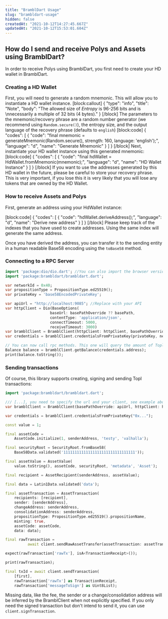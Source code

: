 ```yaml
---
title: "BramblDart Usage"
slug: "brambldart-usage"
hidden: false
createdAt: "2021-10-12T14:27:45.667Z"
updatedAt: "2021-10-12T15:53:01.604Z"
---
```

## How do I send and receive Polys and Assets using BramblDart?

In order to receive Polys using BramblDart, you first need to create your HD wallet in BramblDart. 

### Creating a HD Wallet
First, you will need to generate a random mnemonic. This will allow you to instantiate a HD wallet instance.
[block:callout]
{
  "type": "info",
  "title": "Note",
  "body": "The allowed size of _Entropy_ is 96-256 bits and is \nnecessarily a multiple of 32 bits (4 bytes)."
}
[/block]
The parameters to the mnemonic/recovery phrase are a random number generator (we recommend using `Random.secure()`), the entropy size, and the output language of the recovery phrase (defaults to `english`)
[block:code]
{
  "codes": [
    {
      "code": "final mnemonic = generateMnemonic(Random.secure(), strength: 160, language: 'english');",
      "language": "d",
      "name": "Generate Mnemonic"
    }
  ]
}
[/block]
Next, instantiate your HD wallet instance using this generated mnemonic:
[block:code]
{
  "codes": [
    {
      "code": "final hdWallet = HdWallet.fromMnemonic(mnemonic);",
      "language": "d",
      "name": "HD Wallet Instance"
    }
  ]
}
[/block]
If you want to use the addresses generated by this HD wallet in the future, please be careful to store your recovery phrase. This is very important, if you lose this it is very likely that you will lose any tokens that are owned by the HD Wallet. 

### How to receive Assets and Polys

First, generate an address using your HdWallet instance:

[block:code]
{
  "codes": [
    {
      "code": "hdWallet.deriveAddress();",
      "language": "d",
      "name": "Derive new address"
    }
  ]
}
[/block]
Please keep track of the indexes that you have used to create addresses. Using the same index will generate the same address. 

Once you have derived the address, you can transfer it to the sending entity in a human readable Base58 encoding using the `toBase58` method. 

### Connecting to a RPC Server

```dart
import 'package:dio/dio.dart'; //You can also import the browser version
import 'package:brambldart/brambldart.dart';

var networkId = 0x40;
var propositionType = PropositionType.ed25519();
var privateKey = 'base58EncodedPrivateKey';

var apiUrl = "http://localhost:9085"; //Replace with your API
var httpClient = Dio(BaseOptions(
                    baseUrl: basePathOverride ?? basePath,
                    contentType: 'application/json',
                    connectTimeout: 5000,
                    receiveTimeout: 3000)
var bramblClient = BramblClient(httpClient: httpClient, basePathOverride: apiUrl);
var credentials = bramblClient.credentialsFromPrivateKey(privateKey, networkId, propositionType);

// You can now call rpc methods. This one will query the amount of Topl tokens you own
Balance balance = bramblClient.getBalance(credentials.address);
print(balance.toString());
```

### Sending transactions
Of course, this library supports creating, signing and sending Topl
transactions:

```dart
import 'package:brambldart/brambldart.dart';

/// [...], you need to specify the url and your client, see example above
var bramblClient = BramblClient(basePathOverride: apiUrl, httpClient: httpClient);

var credentials = bramblClient.credentialsFromPrivateKey("0x...");

const value = 1;

final assetCode =
    AssetCode.initialize(1, senderAddress, 'testy', 'valhalla');

final securityRoot = SecurityRoot.fromBase58(
    Base58Data.validated('11111111111111111111111111111111'));

final assetValue = AssetValue(
    value.toString(), assetCode, securityRoot, 'metadata', 'Asset');

final recipient = AssetRecipient(senderAddress, assetValue);

final data = Latin1Data.validated('data');

final assetTransaction = AssetTransaction(
    recipients: [recipient],
    sender: [senderAddress],
    changeAddress: senderAddress,
    consolidationAddress: senderAddress,
    propositionType: PropositionType.ed25519().propositionName,
    minting: true,
    assetCode: assetCode,
    data: data);

final rawTransaction =
          await client.sendRawAssetTransfer(assetTransaction: assetTransaction);

expect(rawTransaction['rawTx'], isA<TransactionReceipt>());

print(rawTransaction);

final txId = await client.sendTransaction(
    [first],
    rawTransaction['rawTx'] as TransactionReceipt,
    rawTransaction['messageToSign'] as Uint8List);
```

Missing data, like the fee, the sender or a change/consolidation address will be
inferred by the BramblClient when not explicitly specified. If you only need
the signed transaction but don't intend to send it, you can use 
`client.signTransaction`.
